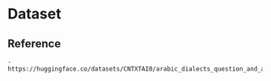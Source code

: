 # Dataset

## Reference

    - https://huggingface.co/datasets/CNTXTAI0/arabic_dialects_question_and_answer